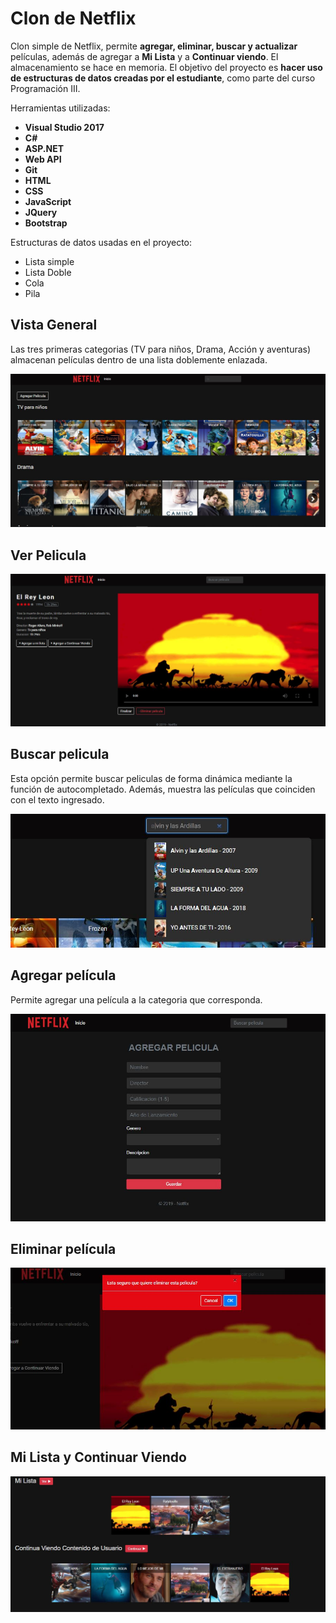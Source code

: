# Clon de Netflix

Clon simple de Netflix, permite **agregar, eliminar, buscar y actualizar** películas, además de agregar a **Mi Lista** y a **Continuar viendo**. El almacenamiento se hace en memoria. El objetivo del proyecto es **hacer uso de estructuras de datos creadas por el estudiante**, como parte del curso Programación III.

 Herramientas utilizadas: 

 * **Visual Studio 2017** 
 * **C#** 
 * **ASP.NET**
 * **Web API**
 * **Git**
 * **HTML** 
 * **CSS**
 * **JavaScript** 
 * **JQuery**
 * **Bootstrap**
 
Estructuras de datos usadas en el proyecto:

* Lista simple 
* Lista Doble 
* Cola
* Pila  

## Vista General
Las tres primeras categorias (TV para niños, Drama, Acción y aventuras) almacenan películas dentro de una lista doblemente enlazada.

![Vista General](/Netflix/img/screens/screen_001.jpg) 

## Ver Pelicula
![Ver Peliculas](Netflix/img/screens/screen_003.jpg)

## Buscar pelicula
Esta opción permite buscar peliculas de forma dinámica mediante la función de autocompletado. Además, muestra las películas que coinciden con el texto ingresado.

![](./Netflix/img/screens/screen_002.jpg)

## Agregar película
Permite agregar una película a la categoria que corresponda.

![](./Netflix/img/screens/screen_006.jpg)

## Eliminar película
![](./Netflix/img/screens/screen_004.jpg)

## Mi Lista y Continuar Viendo
![](./Netflix/img/screens/screen_005.jpg)
